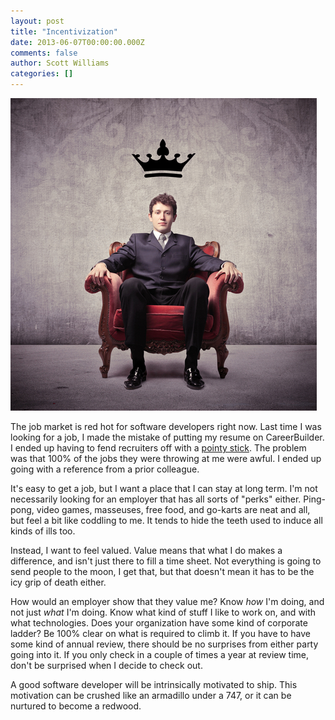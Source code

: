 ```yaml
---
layout: post
title: "Incentivization"
date: 2013-06-07T00:00:00.000Z
comments: false
author: Scott Williams
categories: []
---
```

<img alt="king.jpg" src="./king.jpg">

The job market is red hot for software developers right now. Last time I was looking for a job, I made the mistake of putting my resume on CareerBuilder. I ended up having to fend recruiters off with a <a href="/words/havent-heard-back-yet">pointy stick</a>. The problem was that 100% of the jobs they were throwing at me were awful. I ended up going with a reference from a prior colleague.

It's easy to get a job, but I want a place that I can stay at long term. I'm not necessarily looking for an employer that has all sorts of "perks" either. Ping-pong, video games, masseuses, free food, and go-karts are neat and all, but feel a bit like coddling to me. It tends to hide the teeth used to induce all kinds of ills too.

Instead, I want to feel valued. Value means that what I do makes a difference, and isn't just there to fill a time sheet. Not everything is going to send people to the moon, I get that, but that doesn't mean it has to be the icy grip of death either.

How would an employer show that they value me? Know <em>how</em> I'm doing, and not just <em>what</em> I'm doing. Know what kind of stuff I like to work on, and with what technologies. Does your organization have some kind of corporate ladder? Be 100% clear on what is required to climb it. If you have to have some kind of annual review, there should be no surprises from either party going into it. If you only check in a couple of times a year at review time, don't be surprised when I decide to check out.

A good software developer will be intrinsically motivated to ship. This motivation can be crushed like an armadillo under a 747, or it can be nurtured to become a redwood.